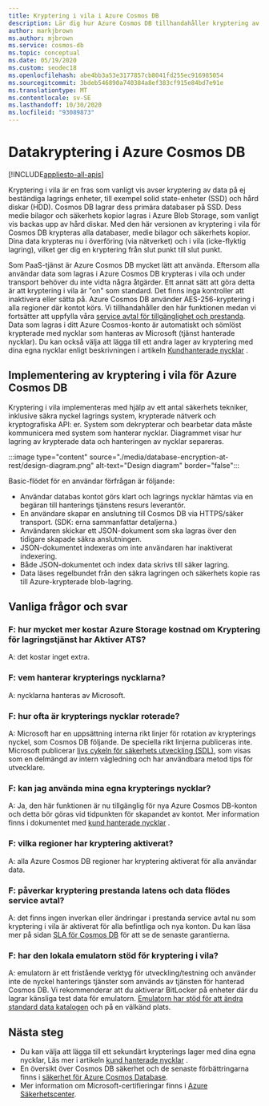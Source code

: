```yaml
---
title: Kryptering i vila i Azure Cosmos DB
description: Lär dig hur Azure Cosmos DB tillhandahåller kryptering av data i vila och hur de implementeras.
author: markjbrown
ms.author: mjbrown
ms.service: cosmos-db
ms.topic: conceptual
ms.date: 05/19/2020
ms.custom: seodec18
ms.openlocfilehash: abe4bb3a53e3177857cb8041fd255ec916985054
ms.sourcegitcommit: 3bdeb546890a740384a8ef383cf915e84bd7e91e
ms.translationtype: MT
ms.contentlocale: sv-SE
ms.lasthandoff: 10/30/2020
ms.locfileid: "93089873"
---
```

# <a name="data-encryption-in-azure-cosmos-db"></a>Datakryptering i Azure Cosmos DB 
[!INCLUDE[appliesto-all-apis](includes/appliesto-all-apis.md)]

Kryptering i vila är en fras som vanligt vis avser kryptering av data på ej beständiga lagrings enheter, till exempel solid state-enheter (SSD) och hård diskar (HDD). Cosmos DB lagrar dess primära databaser på SSD. Dess medie bilagor och säkerhets kopior lagras i Azure Blob Storage, som vanligt vis backas upp av hård diskar. Med den här versionen av kryptering i vila för Cosmos DB krypteras alla databaser, medie bilagor och säkerhets kopior. Dina data krypteras nu i överföring (via nätverket) och i vila (icke-flyktig lagring), vilket ger dig en kryptering från slut punkt till slut punkt.

Som PaaS-tjänst är Azure Cosmos DB mycket lätt att använda. Eftersom alla användar data som lagras i Azure Cosmos DB krypteras i vila och under transport behöver du inte vidta några åtgärder. Ett annat sätt att göra detta är att kryptering i vila är "on" som standard. Det finns inga kontroller att inaktivera eller sätta på. Azure Cosmos DB använder AES-256-kryptering i alla regioner där kontot körs. Vi tillhandahåller den här funktionen medan vi fortsätter att uppfylla våra [service avtal för tillgänglighet och prestanda](https://azure.microsoft.com/support/legal/sla/cosmos-db). Data som lagras i ditt Azure Cosmos-konto är automatiskt och sömlöst krypterade med nycklar som hanteras av Microsoft (tjänst hanterade nycklar). Du kan också välja att lägga till ett andra lager av kryptering med dina egna nycklar enligt beskrivningen i artikeln [Kundhanterade nycklar](how-to-setup-cmk.md) .

## <a name="implementation-of-encryption-at-rest-for-azure-cosmos-db"></a>Implementering av kryptering i vila för Azure Cosmos DB

Kryptering i vila implementeras med hjälp av ett antal säkerhets tekniker, inklusive säkra nyckel lagrings system, krypterade nätverk och kryptografiska API: er. System som dekrypterar och bearbetar data måste kommunicera med system som hanterar nycklar. Diagrammet visar hur lagring av krypterade data och hanteringen av nycklar separeras. 

:::image type="content" source="./media/database-encryption-at-rest/design-diagram.png" alt-text="Design diagram" border="false":::

Basic-flödet för en användar förfrågan är följande:
- Användar databas kontot görs klart och lagrings nycklar hämtas via en begäran till hanterings tjänstens resurs leverantör.
- En användare skapar en anslutning till Cosmos DB via HTTPS/säker transport. (SDK: erna sammanfattar detaljerna.)
- Användaren skickar ett JSON-dokument som ska lagras över den tidigare skapade säkra anslutningen.
- JSON-dokumentet indexeras om inte användaren har inaktiverat indexering.
- Både JSON-dokumentet och index data skrivs till säker lagring.
- Data läses regelbundet från den säkra lagringen och säkerhets kopie ras till Azure-krypterade blob-lagring.

## <a name="frequently-asked-questions"></a>Vanliga frågor och svar

### <a name="q-how-much-more-does-azure-storage-cost-if-storage-service-encryption-is-enabled"></a>F: hur mycket mer kostar Azure Storage kostnad om Kryptering för lagringstjänst har Aktiver ATS?
A: det kostar inget extra.

### <a name="q-who-manages-the-encryption-keys"></a>F: vem hanterar krypterings nycklarna?
A: nycklarna hanteras av Microsoft.

### <a name="q-how-often-are-encryption-keys-rotated"></a>F: hur ofta är krypterings nycklar roterade?
A: Microsoft har en uppsättning interna rikt linjer för rotation av krypterings nyckel, som Cosmos DB följande. De speciella rikt linjerna publiceras inte. Microsoft publicerar [livs cykeln för säkerhets utveckling (SDL)](https://www.microsoft.com/sdl/default.aspx), som visas som en delmängd av intern vägledning och har användbara metod tips för utvecklare.

### <a name="q-can-i-use-my-own-encryption-keys"></a>F: kan jag använda mina egna krypterings nycklar?
A: Ja, den här funktionen är nu tillgänglig för nya Azure Cosmos DB-konton och detta bör göras vid tidpunkten för skapandet av kontot. Mer information finns i dokumentet med [kund hanterade nycklar](./how-to-setup-cmk.md) .

### <a name="q-what-regions-have-encryption-turned-on"></a>F: vilka regioner har kryptering aktiverat?
A: alla Azure Cosmos DB regioner har kryptering aktiverat för alla användar data.

### <a name="q-does-encryption-affect-the-performance-latency-and-throughput-slas"></a>F: påverkar kryptering prestanda latens och data flödes service avtal?
A: det finns ingen inverkan eller ändringar i prestanda service avtal nu som kryptering i vila är aktiverat för alla befintliga och nya konton. Du kan läsa mer på sidan [SLA för Cosmos DB](https://azure.microsoft.com/support/legal/sla/cosmos-db) för att se de senaste garantierna.

### <a name="q-does-the-local-emulator-support-encryption-at-rest"></a>F: har den lokala emulatorn stöd för kryptering i vila?
A: emulatorn är ett fristående verktyg för utveckling/testning och använder inte de nyckel hanterings tjänster som används av tjänsten för hanterad Cosmos DB. Vi rekommenderar att du aktiverar BitLocker på enheter där du lagrar känsliga test data för emulatorn. [Emulatorn har stöd för att ändra standard data katalogen](local-emulator.md) och på en välkänd plats.

## <a name="next-steps"></a>Nästa steg

* Du kan välja att lägga till ett sekundärt krypterings lager med dina egna nycklar, Läs mer i artikeln [kund hanterade nycklar](how-to-setup-cmk.md) .
* En översikt över Cosmos DB säkerhet och de senaste förbättringarna finns i [säkerhet för Azure Cosmos Database](database-security.md).
* Mer information om Microsoft-certifieringar finns i [Azure Säkerhetscenter](https://azure.microsoft.com/support/trust-center/).